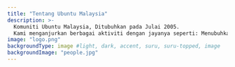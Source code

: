 ```yaml
---
title: "Tentang Ubuntu Malaysia"
description: >-
  Komuniti Ubuntu Malaysia, Ditubuhkan pada Julai 2005.
  Kami menganjurkan berbagai aktiviti dengan jayanya seperti: Menubuhkan komuniti Ubuntu Malaysia bagi dokumentasi serta penterjemahan bahasa, Menganjurkan acara seperti seminar dan persidangan, Aktiviti Latihan Berkumpulan, Bengkel belajar dan projek di Ubuntu dan teknologi sumber terbuka lainnya.
image: "logo.png"
backgroundType: image #light, dark, accent, suru, suru-topped, image
backgroundImage: "people.jpg"
---
```

